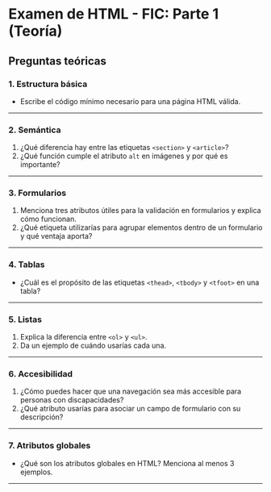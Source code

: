 # Examen de HTML - FIC: Parte 1 (Teoría)

## Preguntas teóricas

### 1. **Estructura básica**
- Escribe el código mínimo necesario para una página HTML válida.

---

### 2. **Semántica**
1. ¿Qué diferencia hay entre las etiquetas `<section>` y `<article>`?
2. ¿Qué función cumple el atributo `alt` en imágenes y por qué es importante?

---

### 3. **Formularios**
1. Menciona tres atributos útiles para la validación en formularios y explica cómo funcionan.
2. ¿Qué etiqueta utilizarías para agrupar elementos dentro de un formulario y qué ventaja aporta?

---

### 4. **Tablas**
- ¿Cuál es el propósito de las etiquetas `<thead>`, `<tbody>` y `<tfoot>` en una tabla?

---

### 5. **Listas**
1. Explica la diferencia entre `<ol>` y `<ul>`. 
2. Da un ejemplo de cuándo usarías cada una.

---

### 6. **Accesibilidad**
1. ¿Cómo puedes hacer que una navegación sea más accesible para personas con discapacidades?
2. ¿Qué atributo usarías para asociar un campo de formulario con su descripción?

---

### 7. **Atributos globales**
- ¿Qué son los atributos globales en HTML? Menciona al menos 3 ejemplos.

---
